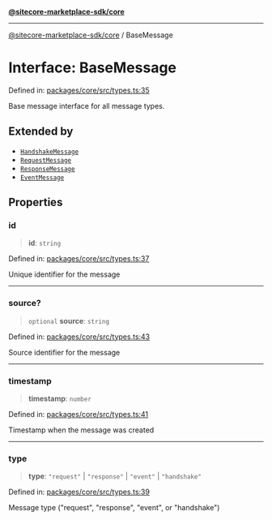 [**@sitecore-marketplace-sdk/core**](../README.md)

***

[@sitecore-marketplace-sdk/core](../README.md) / BaseMessage

# Interface: BaseMessage

Defined in: [packages/core/src/types.ts:35](https://github.com/Sitecore/marketplace-sdk/blob/e3ec55ede335ad59ac5875d32f0d68c50e7bc899/packages/core/src/types.ts#L35)

Base message interface for all message types.

## Extended by

- [`HandshakeMessage`](HandshakeMessage.md)
- [`RequestMessage`](RequestMessage.md)
- [`ResponseMessage`](ResponseMessage.md)
- [`EventMessage`](EventMessage.md)

## Properties

### id

> **id**: `string`

Defined in: [packages/core/src/types.ts:37](https://github.com/Sitecore/marketplace-sdk/blob/e3ec55ede335ad59ac5875d32f0d68c50e7bc899/packages/core/src/types.ts#L37)

Unique identifier for the message

***

### source?

> `optional` **source**: `string`

Defined in: [packages/core/src/types.ts:43](https://github.com/Sitecore/marketplace-sdk/blob/e3ec55ede335ad59ac5875d32f0d68c50e7bc899/packages/core/src/types.ts#L43)

Source identifier for the message

***

### timestamp

> **timestamp**: `number`

Defined in: [packages/core/src/types.ts:41](https://github.com/Sitecore/marketplace-sdk/blob/e3ec55ede335ad59ac5875d32f0d68c50e7bc899/packages/core/src/types.ts#L41)

Timestamp when the message was created

***

### type

> **type**: `"request"` \| `"response"` \| `"event"` \| `"handshake"`

Defined in: [packages/core/src/types.ts:39](https://github.com/Sitecore/marketplace-sdk/blob/e3ec55ede335ad59ac5875d32f0d68c50e7bc899/packages/core/src/types.ts#L39)

Message type ("request", "response", "event", or "handshake")
